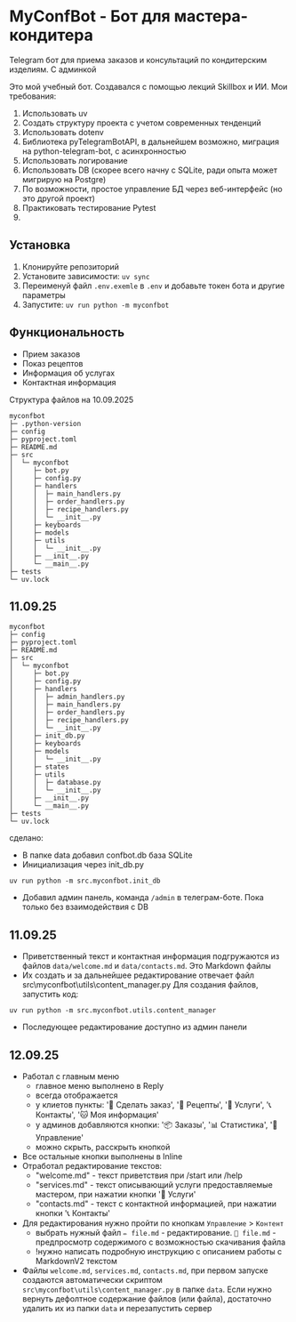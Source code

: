 # MyConfBot - Бот для мастера-кондитера

Telegram бот для приема заказов и консультаций по кондитерским изделиям. С админкой

Это мой учебный бот. Создавался с помощью лекций Skillbox и ИИ.
Мои требования:

1. Использовать uv
2. Создать структуру проекта с учетом современных тенденций
3. Использовать dotenv
4. Библиотека pyTelegramBotAPI, в дальнейшем возможно, миграция на python-telegram-bot, с асинхронностью
5. Использовать логирование
6. Использовать DB (скорее всего начну с SQLite, ради опыта может мигрирую на Postgre)
7. По возможности, простое управление БД через веб-интерфейс (но это другой проект)
8. Практиковать тестирование Pytest
9.

## Установка

1. Клонируйте репозиторий
2. Установите зависимости: `uv sync`
3. Переименуй файл `.env.exemle` в `.env` и добавьте токен бота и другие параметры
4. Запустите: `uv run python -m myconfbot`

## Функциональность

- Прием заказов
- Показ рецептов
- Информация об услугах
- Контактная информация

Структура файлов на 10.09.2025

```text
myconfbot
├─ .python-version
├─ config
├─ pyproject.toml
├─ README.md
├─ src
│  └─ myconfbot
│     ├─ bot.py
│     ├─ config.py
│     ├─ handlers
│     │  ├─ main_handlers.py
│     │  ├─ order_handlers.py
│     │  ├─ recipe_handlers.py
│     │  └─ __init__.py
│     ├─ keyboards
│     ├─ models
│     ├─ utils
│     │  └─ __init__.py
│     ├─ __init__.py
│     └─ __main__.py
├─ tests
└─ uv.lock

```

## 11.09.25
```
myconfbot
├─ config
├─ pyproject.toml
├─ README.md
├─ src
│  └─ myconfbot
│     ├─ bot.py
│     ├─ config.py
│     ├─ handlers
│     │  ├─ admin_handlers.py
│     │  ├─ main_handlers.py
│     │  ├─ order_handlers.py
│     │  ├─ recipe_handlers.py
│     │  └─ __init__.py
│     ├─ init_db.py
│     ├─ keyboards
│     ├─ models
│     │  └─ __init__.py
│     ├─ states
│     ├─ utils
│     │  ├─ database.py
│     │  └─ __init__.py
│     ├─ __init__.py
│     └─ __main__.py
├─ tests
└─ uv.lock

```
сделано:
- В папке data добавил confbot.db база SQLite
- Инициализация через init_db.py
```shell
uv run python -m src.myconfbot.init_db
```
- Добавил админ панель, команда `/admin` в телеграм-боте. Пока только без взаимодействия с DB

## 11.09.25
- Приветственный текст и контактная информация подгружаются из файлов `data/welcome.md` и  `data/contacts.md`. Это Markdown файлы
- Их создать и за дальнейшее редактирование отвечает файл src\myconfbot\utils\content_manager.py
Для создания файлов, запустить код:
```shell
uv run python -m src.myconfbot.utils.content_manager
```
- Последующее редактирование доступно из админ панели

## 12.09.25
- Работал с главным меню
    - главное меню выполнено в Reply
    - всегда отображается
    - у клиетов пункты: 
        '🎂 Сделать заказ',
        '📖 Рецепты', 
        '💼 Услуги',
        '📞 Контакты',
        '🐱 Моя информация'
    - у админов добавляются кнопки:
        '📦 Заказы',
        '📊 Статистика',
        '🏪 Управление'
    - можно скрыть, расскрыть кнопкой 
- Все остальные кнопки выполнены в Inline
- Отработал редактирование текстов:
    - "welcome.md" - текст приветствия при /start или /help
    - "services.md" - текст описывающий услуги предоставляемые мастером, при нажатии кнопки '💼 Услуги'
    - "contacts.md" - текст с контактной информацией, при нажатии кнопки '📞 Контакты'
- Для редактирования нужно пройти по кнопкам `Управление` > `Контент`
    - выбрать нужный файл `✏️ file.md` - редактирование. `👀 file.md` - предпросмотр содержимого  с возможностью скачивания файла
    - !нужно написать подробную инструкцию с описанием работы с MarkdownV2 текстом
- Файлы `welcome.md`, `services.md`, `contacts.md`, при первом запуске создаются автоматически скриптом `src\myconfbot\utils\content_manager.py` в папке `data`. Если нужно вернуть дефолтное содержание файлов (или файла), достаточно удалить их из папки `data` и перезапустить сервер